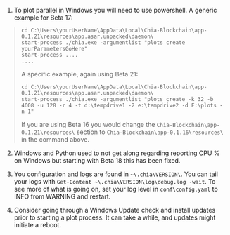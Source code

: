 1. To plot parallel in Windows you will need to use powershell. A generic example for Beta 17:
> ```
> cd C:\Users\yourUserName\AppData\Local\Chia-Blockchain\app-0.1.21\resources\app.asar.unpacked\daemon\
> start-process ./chia.exe -argumentlist "plots create yourParametersGoHere"
> start-process ....
> ....
> ```
>
> A specific example, again using Beta 21:
> ```
> cd C:\Users\yourUserName\AppData\Local\Chia-Blockchain\app-0.1.21\resources\app.asar.unpacked\daemon\
> start-process ./chia.exe -argumentlist "plots create -k 32 -b 4608 -u 128 -r 4 -t d:\tempdrive1 -2 e:\tempdrive2 -d F:\plots -n 1"
> ```
> If you are using Beta 16 you would change the `Chia-Blockchain\app-0.1.21\resources\` section to `Chia-Blockchain\app-0.1.16\resources\` in the command above.

2. Windows and Python used to not get along regarding reporting CPU % on Windows but starting with Beta 18 this has been fixed.

3. You configuration and logs are found in `~\.chia\VERSION\`. You can tail your logs with `Get-Content ~\.chia\VERSION\log\debug.log -wait`. To see more of what is going on, set your log level in `conf\config.yaml` to INFO from WARNING and restart.

4. Consider going through a Windows Update check and install updates prior to starting a plot process. It can take a while, and updates might initiate a reboot.